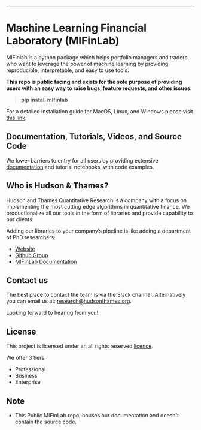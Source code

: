 -----------------
# Machine Learning Financial Laboratory (MlFinLab)
MlFinlab is a python package which helps portfolio managers and traders who want to leverage the power of machine learning by providing reproducible, interpretable, and easy to use tools. 

**This repo is public facing and exists for the sole purpose of providing users with an easy way to raise bugs, feature requests, and other issues.**

> **pip install mlfinlab**

For a detailed installation guide for MacOS, Linux, and Windows please visit [this link](https://mlfinlab.readthedocs.io/en/latest/getting_started/installation.html).

## Documentation, Tutorials, Videos, and Source Code

We lower barriers to entry for all users by providing extensive [documentation](https://mlfinlab.readthedocs.io/en/latest/) 
and tutorial notebooks, with code examples.

## Who is Hudson & Thames?
Hudson and Thames Quantitative Research is a company with a focus on implementing the most cutting edge algorithms in 
quantitative finance. We productionalize all our tools in the form of libraries and provide capability to our clients.

Adding our libraries to your company’s pipeline is like adding a department of PhD researchers.

* [Website](https://hudsonthames.org/)
* [Github Group](https://github.com/hudson-and-thames)
* [MlFinLab Documentation](https://mlfinlab.readthedocs.io/en/latest/)


## Contact us
The best place to contact the team is via the Slack channel. Alternatively you can email us at: research@hudsonthames.org.

Looking forward to hearing from you!

## License
This project is licensed under an all rights reserved [licence](https://github.com/hudson-and-thames/mlfinlab/blob/master/LICENSE.txt).

We offer 3 tiers:

* Professional
* Business
* Enterprise

## Note

* This Public MlFinLab repo, houses our documentation and doesn't contain the source code.
